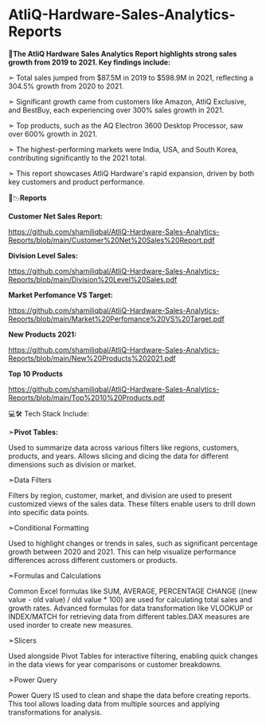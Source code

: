 # AtliQ-Hardware-Sales-Analytics-Reports

📝**The AtliQ Hardware Sales Analytics Report highlights strong sales growth from 2019 to 2021. Key findings include:**

➣ Total sales jumped from $87.5M in 2019 to $598.9M in 2021, reflecting a 304.5% growth from 2020 to 2021.

➣ Significant growth came from customers like Amazon, AtliQ Exclusive, and BestBuy, each experiencing over 300% sales growth in 2021.

➣ Top products, such as the AQ Electron 3600 Desktop Processor, saw over 600% growth in 2021.

➣ The highest-performing markets were India, USA, and South Korea, contributing significantly to the 2021 total.

➣ This report showcases AtliQ Hardware's rapid expansion, driven by both key customers and product performance.



📑📉**Reports** 

**Customer Net Sales Report:** 

https://github.com/shamiliqbal/AtliQ-Hardware-Sales-Analytics-Reports/blob/main/Customer%20Net%20Sales%20Report.pdf

**Division Level Sales:**

https://github.com/shamiliqbal/AtliQ-Hardware-Sales-Analytics-Reports/blob/main/Division%20Level%20Sales.pdf

**Market Perfomance VS Target:**

https://github.com/shamiliqbal/AtliQ-Hardware-Sales-Analytics-Reports/blob/main/Market%20Perfomance%20VS%20Target.pdf

**New Products 2021:**

https://github.com/shamiliqbal/AtliQ-Hardware-Sales-Analytics-Reports/blob/main/New%20Products%202021.pdf

**Top 10 Products**

https://github.com/shamiliqbal/AtliQ-Hardware-Sales-Analytics-Reports/blob/main/Top%2010%20Products.pdf




💻🛠️ Tech Stack Include: 

➣**Pivot Tables:**

Used to summarize data across various filters like regions, customers, products, and years.
Allows slicing and dicing the data for different dimensions such as division or market.

➣Data Filters

Filters by region, customer, market, and division are used to present customized views of the sales data.
These filters enable users to drill down into specific data points.

➣Conditional Formatting

Used to highlight changes or trends in sales, such as significant percentage growth between 2020 and 2021.
This can help visualize performance differences across different customers or products.


➣Formulas and Calculations

Common Excel formulas like SUM, AVERAGE, PERCENTAGE CHANGE ((new value - old value) / old value * 100) are used for calculating total sales and growth rates.
Advanced formulas for data transformation like VLOOKUP or INDEX/MATCH for retrieving data from different tables.DAX measures are used inorder to create new measures.

➣Slicers

Used alongside Pivot Tables for interactive filtering, enabling quick changes in the data views for year comparisons or customer breakdowns.

➣Power Query 

Power Query IS used to clean and shape the data before creating reports. This tool allows loading data from multiple sources and applying transformations for analysis.
